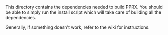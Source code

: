 This directory contains the dependencies needed to build PPRX. You should be able to simply run the install script which will take care of building all the dependencies.

Generally, if something doesn't work, refer to the wiki for instructions.
